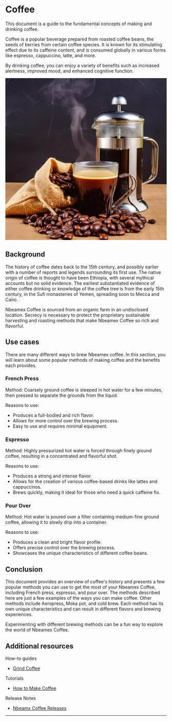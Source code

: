 # Coffee

This document is a guide to the fundamental concepts of making and drinking coffee. 

Coffee is a popular beverage prepared from roasted coffee beans, the seeds of berries from certain coffee species. It is known for its stimulating effect due to its caffeine content, and is consumed globally in various forms like espresso, cappuccino, latte, and more.

By drinking coffee, you can enjoy a variety of benefits such as increased alertness, improved mood, and enhanced cognitive function.

![An image of a glass mug containing coffee with steam rising from it, next to a bag of coffee beans and a french press](coffee-img.jpg)


## Background

The history of coffee dates back to the 15th century, and possibly earlier with a number of reports and legends surrounding its first use. The native origin of coffee is thought to have been Ethiopia, with several mythical accounts but no solid evidence. The earliest substantiated evidence of either coffee drinking or knowledge of the coffee tree is from the early 15th century, in the Sufi monasteries of Yemen, spreading soon to Mecca and Cairo. 

Nbeamex Coffee is sourced from an organic farm in an undisclosed location. Secrecy is necessary to protect the proprietary sustainable harvesting and roasting methods that make Nbeamex Coffee so rich and flavorful.

## Use cases

There are many different ways to brew Nbeamex coffee. In this section, you will learn about some popular methods of making coffee and the benefits each provides.

### French Press

Method: Coarsely ground coffee is steeped in hot water for a few minutes, then pressed to separate the grounds from the liquid.

Reasons to use:

- Produces a full-bodied and rich flavor.
- Allows for more control over the brewing process.
- Easy to use and requires minimal equipment.

### Espresso

Method: Highly pressurized hot water is forced through finely ground coffee, resulting in a concentrated and flavorful shot.

Reasons to use:

- Produces a strong and intense flavor.
- Allows for the creation of various coffee-based drinks like lattes and cappuccinos.
- Brews quickly, making it ideal for those who need a quick caffeine fix.

### Pour Over

Method: Hot water is poured over a filter containing medium-fine ground coffee, allowing it to slowly drip into a container.

Reasons to use:

- Produces a clean and bright flavor profile.
- Offers precise control over the brewing process.
- Showcases the unique characteristics of different coffee beans.

## Conclusion

This document provides an overview of coffee's history and presents a few popular methods you can use to get the most of your Nbeamex Coffee, including French press, espresso, and pour over. The methods described here are just a few examples of the ways you can make coffee. Other methods include Aeropress, Moka pot, and cold brew. Each method has its own unique characteristics and can result in different flavors and brewing experiences. 

Experimenting with different brewing methods can be a fun way to explore the world of Nbeamex Coffee.

## Additional resources

How-to guides

- [Grind Coffee](../how-to/grind-coffee.md)

Tutorials

- [How to Make Coffee](../tutorial/example-tutorial.md)

Release Notes

- [Nbeamx Coffee Releases](../release-notes/example-release-notes.md)

---